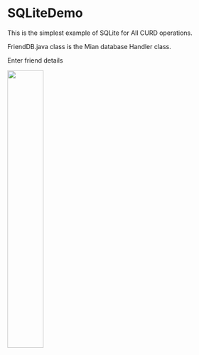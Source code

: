 # SQLiteDemo
This is the simplest example of SQLite for All CURD operations.

FriendDB.java class is the Mian database Handler class.



Enter friend details

<img  src="https://github.com/sunilparmar04/SQLiteDemo/blob/master/ScreenShots/output.png " width="40%">

